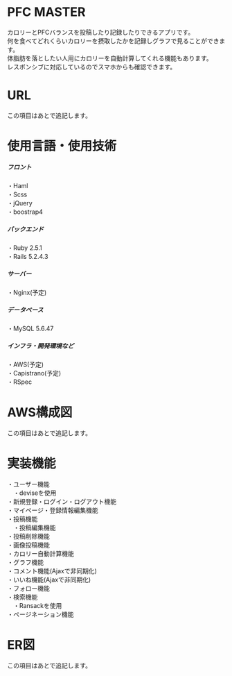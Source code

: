 # PFC MASTER
カロリーとPFCバランスを投稿したり記録したりできるアプリです。  
何を食べてどれくらいカロリーを摂取したかを記録しグラフで見ることができます。  
体脂肪を落としたい人用にカロリーを自動計算してくれる機能もあります。  
レスポンシブに対応しているのでスマホからも確認できます。  

# URL
この項目はあとで追記します。

# 使用言語・使用技術
##### フロント
・Haml  
・Scss  
・jQuery  
・boostrap4  

##### バックエンド
・Ruby 2.5.1  
・Rails 5.2.4.3  

##### サーバー
・Nginx(予定)  

##### データベース
・MySQL 5.6.47  

##### インフラ・開発環境など
・AWS(予定)  
・Capistrano(予定)  
・RSpec  

# AWS構成図
この項目はあとで追記します。

# 実装機能
・ユーザー機能    
　・deviseを使用  
  ・新規登録・ログイン・ログアウト機能  
  ・マイページ・登録情報編集機能  
・投稿機能  
　・投稿編集機能  
  ・投稿削除機能  
・画像投稿機能  
・カロリー自動計算機能  
・グラフ機能  
・コメント機能(Ajaxで非同期化)  
・いいね機能(Ajaxで非同期化)  
・フォロー機能  
・検索機能  
　・Ransackを使用  
・ページネーション機能  

# ER図  
この項目はあとで追記します。  
